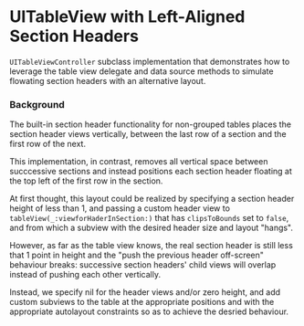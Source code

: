 # UITableView with Left-Aligned Section Headers

`UITableViewController` subclass implementation that demonstrates how to 
leverage the table view delegate and data source methods to simulate flowating 
section headers with an alternative layout.


### Background

The built-in section header functionality for non-grouped tables places the 
section header views vertically, between the last row of a section and the first 
row of the next.

This implementation, in contrast, removes all vertical space between succcessive 
sections and instead positions each section header floating at the top left of 
the first row in the section.

At first thought, this layout could be realized by specifying a section header
height of less than 1, and passing a custom header view to 
`tableView(_:viewforHaderInSection:)` that has `clipsToBounds` set to `false`, 
and from which a subview with the desired header size and layout "hangs". 

However, as far as the table view knows, the real section header is still less 
that 1 point in height and the "push the previous header off-screen" behaviour breaks: 
successive section headers' child views will overlap instead of pushing each 
other vertically.

Instead, we specify nil for the header views and/or zero height, and add custom
subviews to the table at the appropriate positions and with the appropriate 
autolayout constraints so as to achieve the desried behaviour. 
